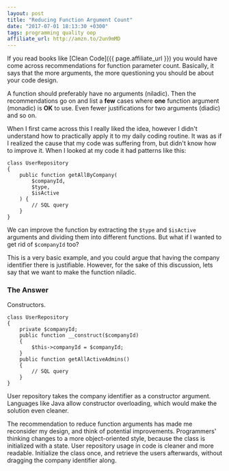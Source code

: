 ```yaml
---
layout: post
title: "Reducing Function Argument Count"
date: "2017-07-01 18:13:30 +0300"
tags: programming quality oop
affiliate_url: http://amzn.to/2un9mMD
---
```


If you read books like [Clean Code]({{ page.affiliate_url }}) you would have come across recommendations for function parameter count. Basically, it says that the more arguments, the more questioning you should be about your code design.

A function should preferably have no arguments (niladic). Then the recommendations go on and list a **few** cases where **one** function argument (monadic) is **OK** to use. Even fewer justifications for two arguments (diadic) and so on.

When I first came across this I really liked the idea, however I didn't understand how to practically apply it to my daily coding routine. It was as if I realized the cause that my code was suffering from, but didn't know how to improve it. When I looked at my code it had patterns like this:

```
class UserRepository
{
    public function getAllByCompany(
        $companyId,
        $type,
        $isActive
    ) {
        // SQL query
    }
}
```

We can improve the function by extracting the `$type` and `$isActive` arguments and dividing them into different functions. But what if I wanted to get rid of `$companyId` too?

This is a very basic example, and you could argue that having the company identifier there is justifiable. However, for the sake of this discussion, lets say that we want to make the function niladic.

### The Answer

Constructors.

```
class UserRepository
{
    private $companyId;
    public function __construct($companyId)
    {
        $this->companyId = $companyId;
    }
    public function getAllActiveAdmins()
    {
        // SQL query
    }
}
```

User repository takes the company identifier as a constructor argument. Languages like Java allow constructor overloading, which would make the solution even cleaner.

The recommendation to reduce function arguments has made me reconsider my design, and think of potential improvements. Programmers' thinking changes to a more object-oriented style, because the class is initialized with a state. User repository usage in code is cleaner and more readable. Initialize the class once, and retrieve the users afterwards, without dragging the company identifier along.

